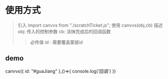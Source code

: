 # 使用方式
> 引入
  import canvvs from "./scratchTicket.js";
> 使用
  canvvs(obj,cb)
> 描述
  obj: 传入的控制参数
  cb: 涂抹完成后的回调函数
>> 必传值
id : 需要覆盖蒙层id

## demo
  canvvs({
    id: "#guaJiang"
  },()=>{
    console.log('回调')
  })

